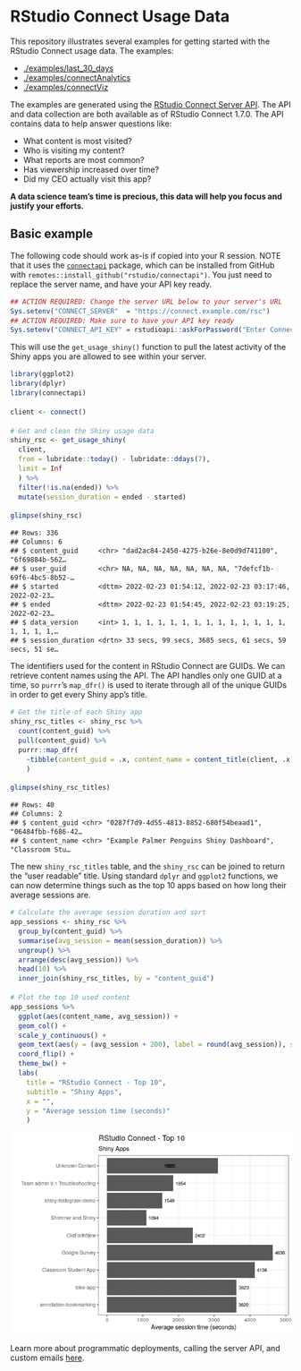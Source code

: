 
# RStudio Connect Usage Data

This repository illustrates several examples for getting started with
the RStudio Connect usage data. The examples:

-   [./examples/last_30_days](./examples/last_30_days)
-   [./examples/connectAnalytics](./examples/connectAnalytics)
-   [./examples/connectViz](./examples/connectViz)

The examples are generated using the [RStudio Connect Server
API](https://docs.rstudio.com/connect/api). The API and data collection
are both available as of RStudio Connect 1.7.0. The API contains data to
help answer questions like:

-   What content is most visited?
-   Who is visiting my content?
-   What reports are most common?
-   Has viewership increased over time?
-   Did my CEO actually visit this app?

**A data science team’s time is precious, this data will help you focus
and justify your efforts.**

## Basic example

The following code should work as-is if copied into your R session. NOTE
that it uses the [`connectapi`](https://github.com/rstudio/connectapi)
package, which can be installed from GitHub with
`remotes::install_github("rstudio/connectapi")`. You just need to
replace the server name, and have your API key ready.

``` r
## ACTION REQUIRED: Change the server URL below to your server's URL
Sys.setenv("CONNECT_SERVER"  = "https://connect.example.com/rsc") 
## ACTION REQUIRED: Make sure to have your API key ready
Sys.setenv("CONNECT_API_KEY" = rstudioapi::askForPassword("Enter Connect Token:")) 
```

This will use the `get_usage_shiny()` function to pull the latest
activity of the Shiny apps you are allowed to see within your server.

``` r
library(ggplot2)
library(dplyr)
library(connectapi)

client <- connect()

# Get and clean the Shiny usage data
shiny_rsc <- get_usage_shiny(
  client,
  from = lubridate::today() - lubridate::ddays(7), 
  limit = Inf
  ) %>%
  filter(!is.na(ended)) %>%
  mutate(session_duration = ended - started)

glimpse(shiny_rsc)
```

    ## Rows: 336
    ## Columns: 6
    ## $ content_guid     <chr> "dad2ac84-2450-4275-b26e-8e0d9d741100", "6f69884b-562…
    ## $ user_guid        <chr> NA, NA, NA, NA, NA, NA, NA, "7defcf1b-69f6-4bc5-8b52-…
    ## $ started          <dttm> 2022-02-23 01:54:12, 2022-02-23 03:17:46, 2022-02-23…
    ## $ ended            <dttm> 2022-02-23 01:54:45, 2022-02-23 03:19:25, 2022-02-23…
    ## $ data_version     <int> 1, 1, 1, 1, 1, 1, 1, 1, 1, 1, 1, 1, 1, 1, 1, 1, 1, 1,…
    ## $ session_duration <drtn> 33 secs, 99 secs, 3685 secs, 61 secs, 59 secs, 51 se…

The identifiers used for the content in RStudio Connect are GUIDs. We
can retrieve content names using the API. The API handles only one GUID
at a time, so `purrr`’s `map_dfr()` is used to iterate through all of
the unique GUIDs in order to get every Shiny app’s title.

``` r
# Get the title of each Shiny app
shiny_rsc_titles <- shiny_rsc %>%
  count(content_guid) %>% 
  pull(content_guid) %>%
  purrr::map_dfr(
    ~tibble(content_guid = .x, content_name = content_title(client, .x))
    )

glimpse(shiny_rsc_titles)
```

    ## Rows: 40
    ## Columns: 2
    ## $ content_guid <chr> "0287f7d9-4d55-4813-8852-680f54beaad1", "06484fbb-f686-42…
    ## $ content_name <chr> "Example Palmer Penguins Shiny Dashboard", "Classroom Stu…

The new `shiny_rsc_titles` table, and the `shiny_rsc` can be joined to
return the “user readable” title. Using standard `dplyr` and `ggplot2`
functions, we can now determine things such as the top 10 apps based on
how long their average sessions are.

``` r
# Calculate the average session duration and sort
app_sessions <- shiny_rsc %>%
  group_by(content_guid) %>%
  summarise(avg_session = mean(session_duration)) %>%
  ungroup() %>%
  arrange(desc(avg_session)) %>%
  head(10) %>%
  inner_join(shiny_rsc_titles, by = "content_guid") 
  
# Plot the top 10 used content
app_sessions %>%
  ggplot(aes(content_name, avg_session)) +
  geom_col() +
  scale_y_continuous() +
  geom_text(aes(y = (avg_session + 200), label = round(avg_session)), size = 3) +
  coord_flip() +
  theme_bw() +
  labs(
    title = "RStudio Connect - Top 10", 
    subtitle = "Shiny Apps", 
    x = "", 
    y = "Average session time (seconds)"
    )
```

![](README_files/figure-gfm/analyze_data-1.png)<!-- -->

Learn more about programmatic deployments, calling the server API, and
custom emails [here](https://docs.rstudio.com/user).
